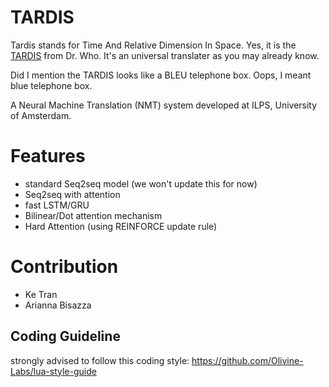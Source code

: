# TARDIS

Tardis stands for Time And Relative Dimension In Space.
Yes, it is the [TARDIS](https://en.wikipedia.org/wiki/TARDIS) from Dr. Who. It's an universal translater as you may already know.

Did I mention the TARDIS looks like a BLEU telephone box. Oops, I meant blue telephone box.


A Neural Machine Translation (NMT) system developed at ILPS, University of Amsterdam.

# Features

- standard Seq2seq model (we won't update this for now)
- Seq2seq with attention
- fast LSTM/GRU
- Bilinear/Dot attention mechanism
- Hard Attention (using REINFORCE update rule)

# Contribution

- Ke Tran
- Arianna Bisazza

## Coding Guideline

strongly advised to follow this coding style: https://github.com/Olivine-Labs/lua-style-guide
